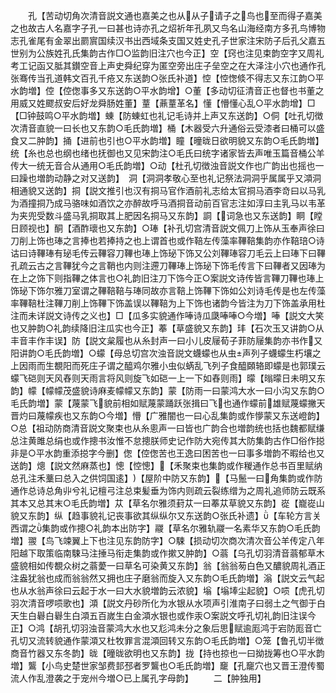 <!-- { "loadSidebar": true } -->
　　孔【苦动切角次清音説文通也嘉美之也从从子请子之鸟也至而得子嘉美之也故古人名嘉字子孔一曰甚也诗亦孔之炤祈年孔夙又鸟名山海经南方多孔鸟博物志孔雀尾有金翠出罽賔国续汉书出西域条支国又姓史孔子世家注宋防子后孔父嘉五世别为公族姓孔氏集韵古作□○监韵旧注穴也今正】空【窍也注见束韵空字又周礼考工记函又胝其鑚空音上声史舜纪穿为匿空旁出庄子垒空之在大泽注小穴也通作孔张骞传当孔道韩文百孔千疮又东送韵○张氏补道】悾【悾愡倐不得志又东江韵○平水韵増】倥【倥偬事多又东送韵○平水韵增】○董【多动切征清音正也督也书董之用威又姓飂叔安后好龙舜肠姓董】蕫【薡蕫革名】懂【懵懂心乱○平水韵增】□【□钟鼓鸣○平水韵増】蝀【防蝀虹也礼记毛诗并上声又东送韵】○侗【吐孔切徴次清音直貌一曰长也又东韵○毛氏韵増】桶【木器受六升通俗云受漆者曰桶可以盛食又二肿韵】捅【进前也引也○平水韵増】瞳【曈昽日欲明貌又东韵○毛氏韵増】统【糸也总也纲也绪也抚御也又见宋韵注○毛氏曰统字诸家皆去声唯玉篇音桶公羊传大一统无音合从通用○毛氏韵増】○动【杜孔切徴浊音説文作也广韵出也摇也一曰躁也増韵动静之对又送韵】　洞【洞洞孝敬心至也礼记祭法洞洞乎属属乎又澒洞相通貌又送韵】挏【説文推引也汉有挏马官作酒前礼志给太官挏马酒李竒曰以马乳为酒撞挏乃成马骆味如酒饮之亦醉故呼马酒挏音动前百官志注如淳曰主乳马以韦革为夹兜受数斗盛马乳挏取其上肥因名挏马又东韵】詷【词急也又东送韵】眮【瞠日顾视也】酮【酒酢瓌也又东韵】○琫【补孔切宫清音説文佩刀上饰从玉奉声徐曰刀削上饰也琫之言捧也若捧持之也上谓首也或作鞛左传藻率鞸鞛集韵亦作鞛琣○诗诂曰诗鞸琫有珌毛传云鞸容刀鞸也琫上饰珌下饰又公刘鞸琫容刀毛云上曰琫下曰鞸孔疏云古之言鞸犹今之言鞘也内则注遰刀鞸琫上饰珌下饰毛传言下曰鞸者又因琫为在上之饰下则指鞸之体言也○礼韵旧注刀下饰今正○案説文诗传皆言鞸刀鞸也琫上饰珌下饰尔雅刀室谓之鞸鞛鞛与琫同故亦言鞛上饰鞸下饰如公刘诗毛传是也左传藻率鞸鞛杜注鞸刀削上饰鞸下饰盖误以鞸鞛为上下饰也诸韵今皆注为刀下饰盖承用杜注而未详説文诗传之义也】□【瓜多实貌通作唪诗瓜瓞唪唪○今増】唪【説文大笑也又肿韵○礼韵续降旧注瓜实也今正】菶【草盛貌又东韵】玤【石次玉又讲韵○从丰音丰作丰误】防【説文枲履也从糸封声一曰小儿皮屦荀子菲防屦集韵亦书作又阳讲韵○毛氏韵増】○蠓【母总切宫次浊音説文蠛蠓也从虫声列子蠛蠓生朽壤之上因雨而生覩阳而死庄子谓之醯鸡尔雅小虫似蜹乱飞列子食醯頥辂即蠓是也郭璞云蠓飞硙则天风舂则天雨言将风则旋飞如硙一上一下如舂则雨】曚【暡曚日未明又东韵】幪【幪幪茂盛貌诗麻麦幪幪又东韵】蒙【防雨一曰蒙鸿大水一曰小沟又东韵○毛氏韵増】蒙【蔑蒙飞貌前相如赋蔑蒙踊跃张揖曰飞也通作蠓前雄赋蔑蠓撇天晋灼曰蔑幪疾也又东韵○今増】懵【广雅闇也一曰心乱集韵或作懜蒙又东送嶝韵】○总【祖动防商清音説文聚束也从糸悤声一曰皆也广韵合也増韵统也括也魏都赋缣总注黄雎总绢也或作摠书汝惟不怠摠朕师史记作防大宛传其大防集韵古作□俗作搃非是○平水韵重添搃字今删】偬【倥偬苦也王逸曰困苦也一曰事多増韵不暇给也又送韵】熜【説文然麻蒸也】憁【悾憁】【禾聚束也集韵或作稯通作总书百里赋纳总孔注禾藳曰总入之供饲国逺】【屋阶中防又东韵】【马鬛一曰角集韵或作防通作总诗总角丱兮礼记檀弓注总束髪垂为饰内则疏云裂练缯为之周礼追师防云既系其本又总其末○毛氏韵増】苁【草名尔雅须葑苁一曰菶苁草貌又东韵】嵸【巃嵸山貌又东韵】纵【趋事貌礼记丧事欲其纵纵尔又东送韵○张氏补遗】【车轮方言关西谓之集韵或作摠○礼韵本出防字】鬷【草名尔雅轨鬷一名素华又东韵○毛氏韵増】翪【鸟飞竦翼上下也注见东韵防字】○駷【损动切次商次清次音公羊传定八年阳越下取策临南駷马注捶马衔走集韵或作摗又肿韵】○蓊【乌孔切羽清音蓊郁草木盛貌相如传覩众树之蓊薆一曰草名可染黄又东韵】翁【翁翁茐白色又醲貌周礼酒正注盎犹翁也成而翁翁然又拥也庄子磨翁而旋入又东韵○毛氏韵増】滃【説文云气起也从水翁声徐曰云起于水一曰大水貌増韵云浓貌】塕【塕埲尘起貌】○唝【虎孔切羽次清音啰唝歌也】澒【説文丹砂所化为水银从水项声引淮南子曰弱土之气御于白天生白礜白礜生白澒五百嵗生白金澒水银也或作汞○案説文呼孔切礼韵旧注误今正】○鸿【胡孔切羽浊音蒙鸿大水也又尨鸿未分之象后思赋逾厖鸿于宕防厖音亡孔切又流转貌通作蒙澒又杜牧罪言混澒回转又东韵○毛氏韵増】○笼【鲁孔切半徴商音竹器又东冬韵】昽【曈昽欲明也又东韵】拢【持也掠也一曰拗拢筹也○平水韵増】鸗【小鸟史楚世家邹费邽邳者罗鸗也○毛氏韵増】竉【孔竉穴也又晋王澄传蜀流人作乱澄袭之于宠州今増○已上属孔字母韵】
　　二【肿独用】
